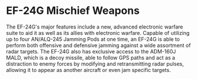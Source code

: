 # EF-24G Mischief Weapons

The EF-24G's major features include a new, advanced electronic warfare suite to aid it as well as its allies with electronic warfare. Capable of utilizing up to four AN/ALQ-245 Jamming Pods at one time, an EF-24G is able to perform both offensive and defensive jamming against a wide assortment of radar targets. The EF-24G also has exclusive access to the ADM-160J MALD, which is a decoy missile, able to follow GPS paths and act as a distraction to enemy forces by modifying and retransmitting radar pulses, allowing it to appear as another aircraft or even jam specific targets.
